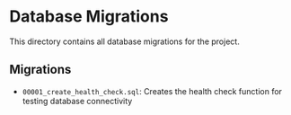 # Database Migrations

This directory contains all database migrations for the project.

## Migrations

- `00001_create_health_check.sql`: Creates the health check function for testing database connectivity 